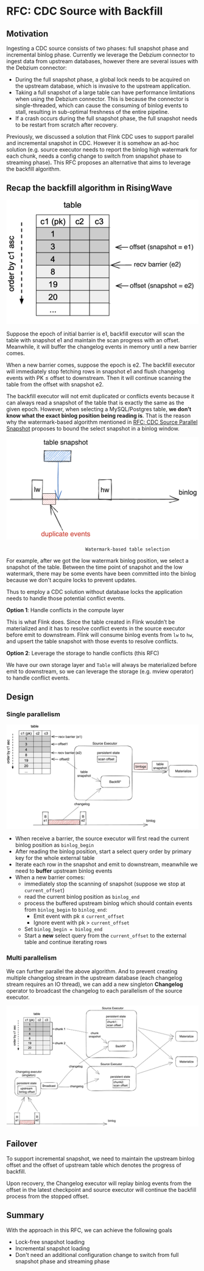 # RFC: CDC Source with Backfill



## Motivation

Ingesting a CDC source consists of two phases: full snapshot phase and incremental binlog phase. Currently we leverage the Debzium connector to ingest data from upstream databases, however there are several issues with the Debzium connector:

- During the full snapshot phase, a global lock needs to be acquired on the upstream database, which is invasive to the upstream application.
- Taking a full snapshot of a large table can have performance limitations when using the Debzium connector. This is because the connector is single-threaded, which can cause the consuming of binlog events to stall, resulting in sub-optimal freshness of the entire pipeline.
- If a crash occurs during the full snapshot phase, the full snapshot needs to be restart from scratch after recovery.

Previously, we discussed a solution that Flink CDC uses to support parallel and incremental snapshot in CDC. However it is somehow an ad-hoc solution (e.g. source executor needs to report the binlog high watermark for each chunk, needs a config change to switch from snapshot phase to streaming phase)**.** This RFC proposes an alternative that aims to leverage the backfill algorithm.

## Recap the backfill algorithm in RisingWave

![Untitled](images/0060-cdc-with-backfill/table.png)

Suppose the epoch of initial barrier is e1, backfill executor will scan the table with snapshot e1 and maintain the scan progress with an offset. Meanwhile, it will buffer the changelog events in memory until a new barrier comes.

When a new barrier comes, suppose the epoch is e2. The backfill executor will immediately stop fetching rows in snapshot e1 and flush changelog events with PK ≤ offset to downstream. Then it will continue scanning the table from the offset with snapshot e2.

The backfill executor will not emit duplicated or conflicts events because it can always read a snapshot of the table that is exactly the same as the given epoch. However, when selecting a MySQL/Postgres table, **we don’t know what the exact binlog position being reading is**. That is the reason why the watermark-based algorithm mentioned in [RFC: CDC Source Parallel Snapshot](https://www.notion.so/RFC-CDC-Source-Parallel-Snapshot-a6ee43baf7834f328c01e624391568a7?pvs=21) proposes to bound the select snapshot in a binlog window.

![                                 Watermark-based table selection](images/0060-cdc-with-backfill/snapshot-window.png)

                                 Watermark-based table selection

For example, after we got the low watermark binlog position, we select a snapshot of the table. Between the time point of snapshot and the low watermark, there may be some events have been committed into the binlog because we don't acquire locks to prevent updates.

Thus to employ a CDC solution without database locks the application needs to handle those potential conflict events.

**Option 1**: Handle conflicts in the compute layer

This is what Flink does. Since the table created in Flink wouldn’t be materialized and it has to resolve conflict events in the source executor before emit to downstream. Flink will consume binlog events from `lw` to `hw`, and upsert the table snapshot with those events to resolve conflicts.

**Option 2**: Leverage the storage to handle conflicts (this RFC)

We have our own storage layer and `Table` will always be materialized before emit to downstream, so we can leverage the storage (e.g. mview operator) to handle conflict events.

## Design

### Single parallelism

![Single Parallelism](images/0060-cdc-with-backfill/single-parallel.png)

- When receive a barrier, the source executor will first read the current binlog position as `binlog_begin`
- After reading the binlog position, start a select query order by primary key for the whole external table
- Iterate each row in the snapshot and emit to downstream, meanwhile we need to **buffer** upstream binlog events
- When a new barrier comes:
  - immediately stop the scanning of snapshot (suppose we stop at `current_offset`)
  - read the current binlog position as `binlog_end`
  - process the buffered upstream binlog which should contain events from `binlog_begin` to `binlog_end`:
    - Emit event with pk ≤ `current_offset`
    - Ignore event with pk > `current_offset`
  - Set `binlog_begin = binlog_end`
  - Start a **new** select query from the `current_offset` to the external table and continue iterating rows

### Multi parallelism

We can further parallel the above algorithm. And to prevent creating multiple changelog stream in the upstream database (each changelog stream requires an IO thread), we can add a new singleton **Changelog** operator to broadcast the changelog to each parallelism of the source executor.

![Multi Parallelism](images/0060-cdc-with-backfill/multi-parallel.png)

## Failover

To support incremental snapshot, we need to maintain the upstream binlog offset and the offset of upstream table which denotes the progress of backfill.

Upon recovery, the Changelog executor will replay binlog events from the offset in the latest checkpoint and source executor will continue the backfill process from the stopped offset.

## Summary

With the approach in this RFC, we can achieve the following goals

- Lock-free snapshot loading
- Incremental snapshot loading
- Don't need an additional configuration change to switch from full snapshot phase and streaming phase
